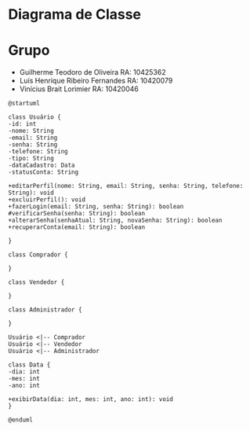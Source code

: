 # Diagrama de Classe

# Grupo

- Guilherme Teodoro de Oliveira RA: 10425362
- Luís Henrique Ribeiro Fernandes RA: 10420079
- Vinícius Brait Lorimier RA: 10420046

``` plantuml
@startuml 

class Usuário {
-id: int
-nome: String
-email: String
-senha: String
-telefone: String
-tipo: String
-dataCadastro: Data
-statusConta: String

+editarPerfil(nome: String, email: String, senha: String, telefone: String): void
+excluirPerfil(): void
+fazerLogin(email: String, senha: String): boolean
#verificarSenha(senha: String): boolean
+alterarSenha(senhaAtual: String, novaSenha: String): boolean
+recuperarConta(email: String): boolean

}

class Comprador {

}

class Vendedor {

}

class Administrador {

}

Usuário <|-- Comprador
Usuário <|-- Vendedor
Usuário <|-- Administrador

class Data {
-dia: int
-mes: int
-ano: int

+exibirData(dia: int, mes: int, ano: int): void
}
 
@enduml
```